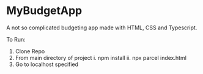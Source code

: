 # MyBudgetApp
A not so complicated budgeting app made with HTML, CSS and Typescript.

To Run:

1. Clone Repo
2. From main directory of project
   i. npm install
   ii. npx parcel index.html
4. Go to localhost specified

